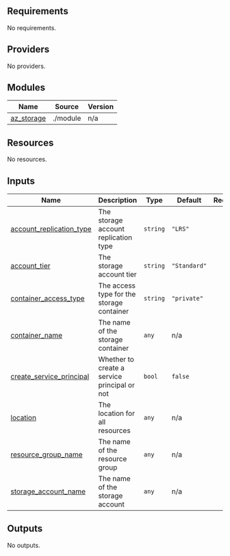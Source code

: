 ## Requirements

No requirements.

## Providers

No providers.

## Modules

| Name | Source | Version |
|------|--------|---------|
| <a name="module_az_storage"></a> [az\_storage](#module\_az\_storage) | ./module | n/a |

## Resources

No resources.

## Inputs

| Name | Description | Type | Default | Required |
|------|-------------|------|---------|:--------:|
| <a name="input_account_replication_type"></a> [account\_replication\_type](#input\_account\_replication\_type) | The storage account replication type | `string` | `"LRS"` | no |
| <a name="input_account_tier"></a> [account\_tier](#input\_account\_tier) | The storage account tier | `string` | `"Standard"` | no |
| <a name="input_container_access_type"></a> [container\_access\_type](#input\_container\_access\_type) | The access type for the storage container | `string` | `"private"` | no |
| <a name="input_container_name"></a> [container\_name](#input\_container\_name) | The name of the storage container | `any` | n/a | yes |
| <a name="input_create_service_principal"></a> [create\_service\_principal](#input\_create\_service\_principal) | Whether to create a service principal or not | `bool` | `false` | no |
| <a name="input_location"></a> [location](#input\_location) | The location for all resources | `any` | n/a | yes |
| <a name="input_resource_group_name"></a> [resource\_group\_name](#input\_resource\_group\_name) | The name of the resource group | `any` | n/a | yes |
| <a name="input_storage_account_name"></a> [storage\_account\_name](#input\_storage\_account\_name) | The name of the storage account | `any` | n/a | yes |

## Outputs

No outputs.
